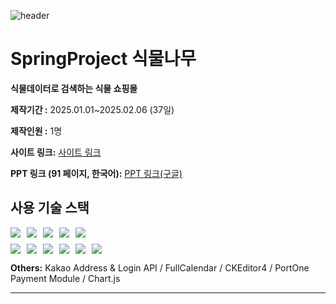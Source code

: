 ![header](https://capsule-render.vercel.app/api?type=soft&color=C0EBA6&fontColor=347928&height=300&section=header&text=식물나무:%20%20Spring으로%20구현한%20식물%20쇼핑몰&fontSize=40)
# SpringProject 식물나무

**식물데이터로 검색하는 식물 쇼핑몰**

**제작기간 :** 2025.01.01~2025.02.06 (37일)  

**제작인원 :** 1명  

**사이트 링크:** [사이트 링크](http://49.142.157.251:9090/javaGroupS2/main/mainPage)

**PPT 링크 (91 페이지, 한국어):** [PPT 링크(구글)](https://docs.google.com/presentation/d/102Dcv7APSiSHXXyfUtx5wOF12XCqj_au/edit?usp=drive_link&ouid=118044421764068519344&rtpof=true&sd=true)

## 사용 기술 스택

<div style="display: flex; flex-wrap: wrap;">
  <div style="margin-right: 10px;">
    <img src="https://img.shields.io/badge/JAVA-177245?style=for-the-badge&logo=openjdk&logoColor=white" />
  </div>
  <div style="margin-right: 10px;">
    <img src="https://img.shields.io/badge/SPRING-6DB33F?style=for-the-badge&logo=spring&logoColor=white" />
  </div>
  <div style="margin-right: 10px;">
    <img src="https://img.shields.io/badge/APACHE_TOMCAT-F29933?style=for-the-badge&logo=apache-tomcat&logoColor=white" />
  </div>
  <div style="margin-right: 10px;">
    <img src="https://img.shields.io/badge/MYSQL-005C84?style=for-the-badge&logo=mysql&logoColor=white" />
  </div>
  <div>
    <img src="https://img.shields.io/badge/MYBATIS-4285F4?style=for-the-badge&logo=mybatis&logoColor=white" />
  </div>
</div>

<div style="display: flex; flex-wrap: wrap; margin-top: 10px;">
  <div style="margin-right: 10px;">
    <img src="https://img.shields.io/badge/HTML5-E34F26?style=for-the-badge&logo=html5&logoColor=white" />
  </div>
  <div style="margin-right: 10px;">
    <img src="https://img.shields.io/badge/CSS-1572B6?style=for-the-badge&logo=css3&logoColor=white" />
  </div>
  <div style="margin-right: 10px;">
    <img src="https://img.shields.io/badge/JavaScript-F7DF1E?style=for-the-badge&logo=javascript&logoColor=white" />
  </div>
  <div style="margin-right: 10px;">
    <img src="https://img.shields.io/badge/JQuery-0769AD?style=for-the-badge&logo=jquery&logoColor=white" />
  </div>
  <div style="margin-right: 10px;">
    <img src="https://img.shields.io/badge/BOOTSTRAP-635BFF?style=for-the-badge&logo=bootstrap&logoColor=white" />
  </div>
  <div>
    <img src="https://img.shields.io/badge/FONTAWESOME-339AF0?style=for-the-badge&logo=font-awesome&logoColor=white" />
  </div>
</div>

**Others:** Kakao Address & Login API / FullCalendar / CKEditor4 / PortOne Payment Module / Chart.js

---
